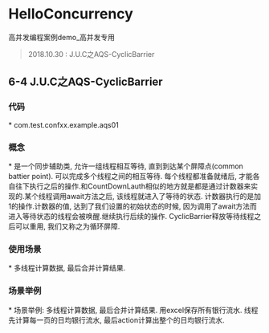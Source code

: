 # HelloConcurrency
高并发编程案例demo_高并发专用<br>
> 2018.10.30 : J.U.C之AQS-CyclicBarrier


<h2 id = "">6-4 J.U.C之AQS-CyclicBarrier</h2>
<h3 id = "代码">代码</h3> 
* com.test.confxx.example.aqs01
<h3 id = "概念">概念</h3> 
* 是一个同步辅助类, 允许一组线程相互等待, 直到到达某个屏障点(common battier point). 可以完成多个线程之间的相互等待. 每个线程都准备就绪后, 才能各自往下执行之后的操作.和CountDownLauth相似的地方就是都是通过计数器来实现的.某个线程调用await方法之后, 该线程就进入了等待的状态. 计数器执行的是加1的操作.计数器的值, 达到了我们设置的初始状态的时候, 因为调用了await方法而进入等待状态的线程会被唤醒.继续执行后续的操作. CyclicBarrier释放等待线程之后可以重用, 我们又称之为循环屏障.
<h3 id = "使用场景">使用场景</h3> 
* 多线程计算数据, 最后合并计算结果. 
<h3 id = "场景举例">场景举例</h3> 
* 场景举例:  多线程计算数据, 最后合并计算结果. 用excel保存所有银行流水. 线程先计算每一页的日均银行流水, 最后action计算出整个的日均银行流水. 

